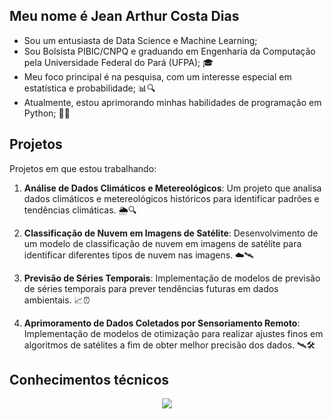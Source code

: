 ## Meu nome é Jean Arthur Costa Dias

- Sou um entusiasta de Data Science e Machine Learning; 
- Sou Bolsista PIBIC/CNPQ e graduando em Engenharia da Computação pela Universidade Federal do Pará (UFPA); 🎓
- Meu foco principal é na pesquisa, com um interesse especial em estatística e probabilidade; 📊🔍
- Atualmente, estou aprimorando minhas habilidades de programação em Python; 🐍✨


## Projetos

Projetos em que estou trabalhando:

1. **Análise de Dados Climáticos e Metereológicos**: Um projeto que analisa dados climáticos e metereológicos históricos para identificar padrões e tendências climáticas. 🌦️🔍
   
2. **Classificação de Nuvem em Imagens de Satélite**: Desenvolvimento de um modelo de classificação de nuvem em imagens de satélite para identificar diferentes tipos de nuvem nas imagens. ☁️🛰️

3. **Previsão de Séries Temporais**: Implementação de modelos de previsão de séries temporais para prever tendências futuras em dados ambientais. 📈⏰

4. **Aprimoramento de Dados Coletados por Sensoriamento Remoto**: Implementação de modelos de otimização para realizar ajustes finos em algoritmos de satélites a fim de obter melhor precisão dos dados. 🛰️🛠️

## Conhecimentos técnicos

<p align="center">
  <a href="https://skillicons.dev">
    <img src="https://skillicons.dev/icons?i=latex,linux,mysql,r,py,pytorch,tensorflow,vscode" />
  </a>
</p>


<!--
**JeanArthurCostaDias/JeanArthurCostaDias** is a ✨ _special_ ✨ repository because its `README.md` (this file) appears on your GitHub profile.

Here are some ideas to get you started:

- 🔭 I’m currently working on ...
- 🌱 I’m currently learning ...
- 👯 I’m looking to collaborate on ...
- 🤔 I’m looking for help with ...
- 💬 Ask me about ...
- 📫 How to reach me: ...
- 😄 Pronouns: ...
- ⚡ Fun fact: ...
-->
